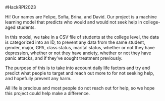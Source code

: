 #HackRPI2023

Hi! Our names are Felipe, Sofia, Brina, and David. Our project is a machine learning model that predicts who would and would not seek help in college-aged students.

In this model, we take in a CSV file of students at the college level, the data is categorized into an ID, to prevent any data from the same student, gender, major, GPA, class status, marital status, whether or not they have depression, whether or not they have anxiety, whether or not they have panic attacks, and if they've sought treatment previously. 

The purpose of this is to take into account daily life factors and try and predict what people to target and reach out more to for not seeking help, and hopefully prevent any harm. 

All life is precious and most people do not reach out for help, so we hope this project could help make a difference. 
